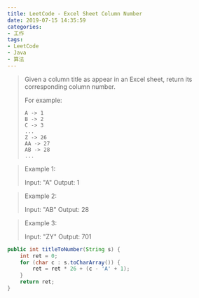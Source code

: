 ```yaml
---
title: LeetCode - Excel Sheet Column Number
date: 2019-07-15 14:35:59
categories:
- 工作
tags:
- LeetCode
- Java
- 算法
---
```

> Given a column title as appear in an Excel sheet, return its corresponding column number.
> 
> For example:
> 
>     A -> 1
>     B -> 2
>     C -> 3
>     ...
>     Z -> 26
>     AA -> 27
>     AB -> 28 
>     ...

> Example 1:
> 
> Input: "A"
> Output: 1

> Example 2:
> 
> Input: "AB"
> Output: 28

> Example 3:
> 
> Input: "ZY"
> Output: 701


```java
public int titleToNumber(String s) {
    int ret = 0;
    for (char c : s.toCharArray()) {
        ret = ret * 26 + (c - 'A' + 1);
    }
    return ret;
}
```